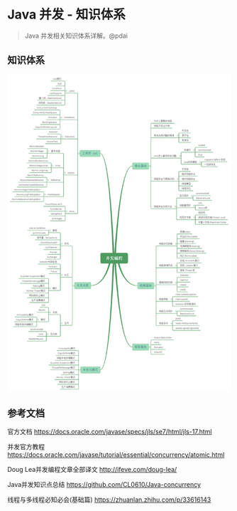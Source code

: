 # Java 并发 - 知识体系

> Java 并发相关知识体系详解。@pdai

##  知识体系

![img](img/java-concurrent-overview-1.png)

## 参考文档

官方文档 https://docs.oracle.com/javase/specs/jls/se7/html/jls-17.html

并发官方教程 https://docs.oracle.com/javase/tutorial/essential/concurrency/atomic.html

Doug Lea并发编程文章全部译文 http://ifeve.com/doug-lea/

Java并发知识点总结 https://github.com/CL0610/Java-concurrency

线程与多线程必知必会(基础篇) https://zhuanlan.zhihu.com/p/33616143